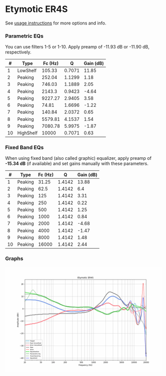 # Etymotic ER4S
See [usage instructions](https://github.com/jaakkopasanen/AutoEq#usage) for more options and info.

### Parametric EQs
You can use filters 1-5 or 1-10. Apply preamp of -11.93 dB or -11.90 dB, respectively.

|   # | Type      |   Fc (Hz) |      Q |   Gain (dB) |
|-----|-----------|-----------|--------|-------------|
|   1 | LowShelf  |    105.33 | 0.7071 |       11.85 |
|   2 | Peaking   |    252.04 | 1.1299 |        1.18 |
|   3 | Peaking   |    746.03 | 1.1889 |        2.05 |
|   4 | Peaking   |   2143.3  | 0.9423 |       -4.64 |
|   5 | Peaking   |   9227.27 | 2.9405 |        3.58 |
|   6 | Peaking   |     74.81 | 1.6696 |       -1.22 |
|   7 | Peaking   |    140.84 | 2.0372 |        0.65 |
|   8 | Peaking   |   5579.81 | 4.1537 |        1.54 |
|   9 | Peaking   |   7080.78 | 5.9975 |       -1.87 |
|  10 | HighShelf |  10000    | 0.7071 |        0.63 |

### Fixed Band EQs
When using fixed band (also called graphic) equalizer, apply preamp of **-15.34 dB** (if available) and set gains manually with these parameters.

|   # | Type    |   Fc (Hz) |      Q |   Gain (dB) |
|-----|---------|-----------|--------|-------------|
|   1 | Peaking |     31.25 | 1.4142 |       13.88 |
|   2 | Peaking |     62.5  | 1.4142 |        6.4  |
|   3 | Peaking |    125    | 1.4142 |        3.31 |
|   4 | Peaking |    250    | 1.4142 |        0.22 |
|   5 | Peaking |    500    | 1.4142 |        1.25 |
|   6 | Peaking |   1000    | 1.4142 |        0.84 |
|   7 | Peaking |   2000    | 1.4142 |       -4.68 |
|   8 | Peaking |   4000    | 1.4142 |       -1.47 |
|   9 | Peaking |   8000    | 1.4142 |        1.48 |
|  10 | Peaking |  16000    | 1.4142 |        2.44 |

### Graphs
![](./Etymotic%20ER4S.png)
